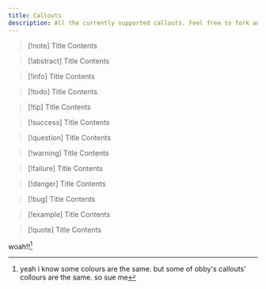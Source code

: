 ```yaml
---
title: Callouts
description: All the currently supported callouts. Feel free to fork and add your own!
---
```


> [!note] Title
> Contents

> [!abstract] Title
> Contents

> [!info] Title
> Contents

> [!todo] Title
> Contents

> [!tip] Title
> Contents

> [!success] Title
> Contents

> [!question] Title
> Contents

> [!warning] Title
> Contents

> [!failure] Title
> Contents

> [!danger] Title
> Contents

> [!bug] Title
> Contents

> [!example] Title
> Contents

> [!quote] Title
> Contents

woah!![^1]

[^1]: yeah i know some colours are the same. but some of obby's callouts' collours are the same. so sue me